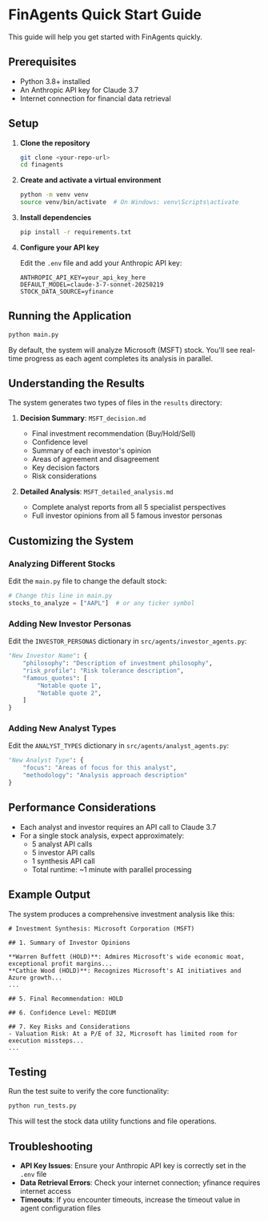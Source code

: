 # FinAgents Quick Start Guide

This guide will help you get started with FinAgents quickly.

## Prerequisites

- Python 3.8+ installed
- An Anthropic API key for Claude 3.7
- Internet connection for financial data retrieval

## Setup

1. **Clone the repository**
   ```bash
   git clone <your-repo-url>
   cd finagents
   ```

2. **Create and activate a virtual environment**
   ```bash
   python -m venv venv
   source venv/bin/activate  # On Windows: venv\Scripts\activate
   ```

3. **Install dependencies**
   ```bash
   pip install -r requirements.txt
   ```

4. **Configure your API key**
   
   Edit the `.env` file and add your Anthropic API key:
   ```
   ANTHROPIC_API_KEY=your_api_key_here
   DEFAULT_MODEL=claude-3-7-sonnet-20250219
   STOCK_DATA_SOURCE=yfinance
   ```

## Running the Application

```bash
python main.py
```

By default, the system will analyze Microsoft (MSFT) stock. You'll see real-time progress as each agent completes its analysis in parallel.

## Understanding the Results

The system generates two types of files in the `results` directory:

1. **Decision Summary**: `MSFT_decision.md`
   - Final investment recommendation (Buy/Hold/Sell)
   - Confidence level
   - Summary of each investor's opinion
   - Areas of agreement and disagreement
   - Key decision factors
   - Risk considerations

2. **Detailed Analysis**: `MSFT_detailed_analysis.md`
   - Complete analyst reports from all 5 specialist perspectives
   - Full investor opinions from all 5 famous investor personas

## Customizing the System

### Analyzing Different Stocks

Edit the `main.py` file to change the default stock:

```python
# Change this line in main.py
stocks_to_analyze = ["AAPL"]  # or any ticker symbol
```

### Adding New Investor Personas

Edit the `INVESTOR_PERSONAS` dictionary in `src/agents/investor_agents.py`:

```python
"New Investor Name": {
    "philosophy": "Description of investment philosophy",
    "risk_profile": "Risk tolerance description",
    "famous_quotes": [
        "Notable quote 1",
        "Notable quote 2",
    ]
}
```

### Adding New Analyst Types

Edit the `ANALYST_TYPES` dictionary in `src/agents/analyst_agents.py`:

```python
"New Analyst Type": {
    "focus": "Areas of focus for this analyst",
    "methodology": "Analysis approach description"
}
```

## Performance Considerations

- Each analyst and investor requires an API call to Claude 3.7
- For a single stock analysis, expect approximately:
  - 5 analyst API calls
  - 5 investor API calls
  - 1 synthesis API call
  - Total runtime: ~1 minute with parallel processing

## Example Output

The system produces a comprehensive investment analysis like this:

```
# Investment Synthesis: Microsoft Corporation (MSFT)

## 1. Summary of Investor Opinions

**Warren Buffett (HOLD)**: Admires Microsoft's wide economic moat, exceptional profit margins...
**Cathie Wood (HOLD)**: Recognizes Microsoft's AI initiatives and Azure growth...
...

## 5. Final Recommendation: HOLD

## 6. Confidence Level: MEDIUM

## 7. Key Risks and Considerations
- Valuation Risk: At a P/E of 32, Microsoft has limited room for execution missteps...
...
```

## Testing

Run the test suite to verify the core functionality:

```bash
python run_tests.py
```

This will test the stock data utility functions and file operations.

## Troubleshooting

- **API Key Issues**: Ensure your Anthropic API key is correctly set in the `.env` file
- **Data Retrieval Errors**: Check your internet connection; yfinance requires internet access
- **Timeouts**: If you encounter timeouts, increase the timeout value in agent configuration files